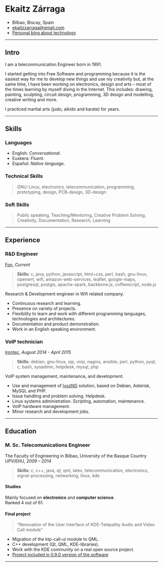 
# Ekaitz Zárraga

- Bilbao, Biscay, Spain
- [ekaitzzarraga@gmail.com][e-mail]
- [Personal blog about technology][blogPersonal]

---

## Intro
I am a telecommunication Engineer born in 1991.

I started getting into Free Software and programming because it is the easiest
way for me to develop new things and use my creativity but, at the same time, I
have been working on electronics, design and arts – most of the times learning
by myself diving in the Internet. This includes: drawing, painting, sculpting,
circuit design, programming, 3D design and modelling, creative writing and
more.

I practiced martial arts (judo, aikido and karate) for years.


---

## Skills

### Languages
- English: *Conversational*.
- Euskera: *Fluent*.
- Español: *Native language*.


### Technical Skills
> GNU-Linux, electronics, telecommunication, programming, prototyping, design,
> PCB-design, 3D-design

### Soft Skills
> Public speaking, Teaching/Mentoring, Creative Problem Solving, Creativity,
> Documentation, Research, Learning

---

## Experience

### R&D Engineer

[Fon][fon], *Current*

> **Skills:** c, java, python, javascript, html+css, perl, bash, gnu-linux,
> openwrt, wifi, amazon-web-services, leaflet, google-maps, postgresql,
> postgis, apache-spark, backbone.js, coffeescript, node.js

Research & Development engineer in Wifi related company.

* Continuous research and learning.
* Presence on variety of projects.
* Flexibility to learn and work with different programming languages,
  technologies and architectures.
* Documentation and product demonstration.
* Work in an English speaking environment.



### VoIP technician

[Irontec][irontec], *August 2014 - April 2015*

> **Skills:** debian, gnu-linux, sip, voip, nagios, ansible, perl, python,
> pyqt, c, bash, sysadmin, helpdesk, mysql, php

VoIP system management, maintenance, and development.

* Use and management of [IvozNG][ivoz] solution, based on Debian, Asterisk,
  MySQL and PHP.
* Issue handling and problem solving. Helpdesk.
* Linux systems administration. Scripting, automation, maintenance.
* VoIP hardware management.
* Minor research and development jobs.

---

## Education

### M. Sc. Telecomunications Engineer

The Faculty of Engineering in Bilbao, University of the Basque Country UPV/EHU,
*2009 – 2014*

> **Skills:** c, c++, java, qt, qml, latex, telecommunication, electronics,
> signal-processing, networking, linux, kde

#### Studies

Mainly focused on **electronics** and **computer science**.  
Ranked 4 out of 61.

#### Final project

> "Renovation of the User Interface of KDE-Telepathy Audio and Video Call
> module"

* Migration of the ktp-call-ui module to QML.
* C++ development (Qt, QML, KDE-libraries).
* Work with the KDE community on a real open source project.
* [Project included in 0.9.0 version of the software][davidBlog]


---

[blogPersonal]: http://pfctelepathy.wordpress.com
[davidBlog]: http://blog.davidedmundson.co.uk/blog/ktp_0.9
[e-mail]: mailto://ekaitzzarraga@gmail.com
[fon]: https://fon.com/
[irontec]: https://www.irontec.com/
[ivoz]: https://www.irontec.com/voz-ip/ivoz
